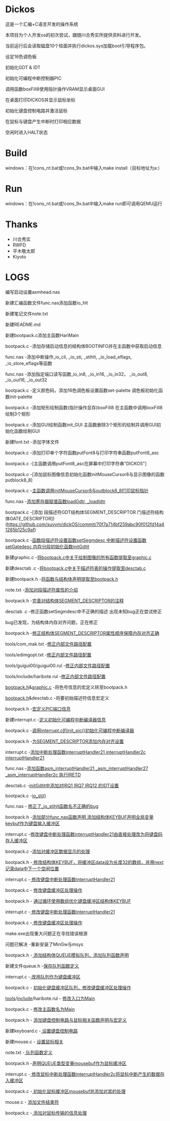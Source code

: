 # Dickos

这是一个汇编+C语言开发的操作系统

本项目为个人开发os的初次尝试，跟随川合秀实所提供资料进行开发。

当前运行后会读取磁盘10个柱面并执行dickos.sys加载boot引导程序包。

设定16色调色板

初始化GDT & IDT

初始化可编程中断控制器PIC

调用函数boxFill8使用指针操作VRAM显示桌面GUI

在桌面打印DICKOS并显示鼠标坐标

初始化键盘控制电路并激活鼠标

在鼠标与键盘产生中断时打印相应数据

空闲时进入HALT状态

# Build

windows：在!cons_nt.bat或!cons_9x.bat中输入make install（目标地址为a:）

# Run

windows：在!cons_nt.bat或!cons_9x.bat中输入make run即可调用QEMU运行

# Thanks

- 川合秀实
- RWFD
- 平木敬太郎
- Kiyoto

# LOGS

编写启动设置asmhead.nas

新建汇编函数文件func.nas添加函数io_hlt

新建笔记文件note.txt

新建README.md

新建bootpack.c添加主函数HariMain

bootpack.c -添加存储启动信息的结构体BOOTINFO并在主函数中获取启动信息

func.nas -添加中断操作_io_cli, _io_sti, _stihlt, _io_load_eflags, _io_store_eflags等函数

func.nas -添加指定端口读写函数_io_in8, _io_in16, _io_in32， _io_out8, _io_out16, _io_out32

bootpack.c -定义颜色码，添加16色调色板设置函数set-palette 调色板初始化函数init-palette

bootpack.c -添加矩形绘制函数(指针操作显存)boxFill8 在主函数中调用boxFill8绘制3个矩形

bootpack.c -添加GUI绘制函数init_GUI 主函数删除3个矩形的绘制并调用GUI初始化函数绘制GUI

新建font.txt -添加字体文件

bootpack.c -添加打印单个字符函数putFont8与打印字符串函数putFont8_asc

bootpack.c -[主函数调用putFont8_asc在屏幕中打印字符串"DICKOS"]

bootpack.c -[添加鼠标图像信息初始化函数initMouseCursor8与显示图像的函数putblock8_8]

bootpack.c -[主函数调用initMouseCursor8与putblock8_8打印鼠标指针](https://github.com/suvvm/dickOS/commit/4e7ee5b8cb235812928e4019be30c3c1d9bf8115)

func.nas -[添加寄存器赋值函数loadGdtr, _loadIdtr](https://github.com/suvvm/dickOS/commit/e6346fedea2f607c8e1f4f1f9c02e66b90e616db)

bootpack.c -[添加 段描述符GDT结构体SEGMENT_DESCRIPTOR 门描述符结构体GATE_DESCRIPTOR])(https://github.com/suvvm/dickOS/commit/70f7a714bf259abc90f012fd14a41265b125c9af)

bootpack.c -[函数段描述符设置函数setSegmdesc 中断描述符设置函数setGatedesc 内存分段初始化函数initGdtit](https://github.com/suvvm/dickOS/commit/70f7a714bf259abc90f012fd14a41265b125c9af)

新建graphic.c -[将bootpack.c中关于绘制图像的所有函数提取至graphic.c](https://github.com/suvvm/dickOS/commit/abffb82e79d4c1f08d8b728d57cb13b49dabae6f)

新建desctab .c -[将bootpack.c中关于描述符表的操作提取至desctab.c](https://github.com/suvvm/dickOS/commit/abffb82e79d4c1f08d8b728d57cb13b49dabae6f)

新建bootpack.h -[将函数与结构体声明提取至bootpack.h](https://github.com/suvvm/dickOS/commit/b94ce79028d2b250ec2fa310bb6e07942e4f392b)

note.txt -[添加对段描述符属性的介绍](https://github.com/suvvm/dickOS/commit/aa2cbe8cc0c2cee2e1321eacf879cb380e1fd41f)

bootpack.h -[完善对结构体SEGMENT_DESCRIPTOR的注释](https://github.com/suvvm/dickOS/commit/ccf0c68d014a0d2e7481a540411e00bc8a754e5c)

desctab .c -修正函数setSegmdesc中不正确的描述
出现未知bug正在尝试修正

bug已发现，为结构体内存对齐问题，正在修正

bootpack.h -[修正结构体SEGMENT_DESCRIPTOR属性顺序保障内存对齐正确](https://github.com/suvvm/dickOS/commit/6eecd80836e4792602bb820352820b75ccadc848)

tools/com_mak.txt -[修正内部文件路径配置](https://github.com/suvvm/dickOS/commit/faaabd52fed411fe9e7e796c69737b22e57c12c2)

tools/edimgopt.txt -[修正内部文件路径配置](https://github.com/suvvm/dickOS/commit/faaabd52fed411fe9e7e796c69737b22e57c12c2)

tools/guigui00/guigui00.rul -[修正内部文件路径配置](https://github.com/suvvm/dickOS/commit/faaabd52fed411fe9e7e796c69737b22e57c12c2)

tools/include/haribote.rul -[修正内部文件路径配置](https://github.com/suvvm/dickOS/commit/faaabd52fed411fe9e7e796c69737b22e57c12c2)

[bootpack.h](https://github.com/suvvm/dickOS/commit/61759c5fa0ee6740f44d30c24f03125436e20758)&[graphic.c](https://github.com/suvvm/dickOS/commit/16a8121a85b36279bba4533504703671e72a748b) -将色号信息的宏定义转至bootpack.h

[bootpack.h](https://github.com/suvvm/dickOS/commit/61759c5fa0ee6740f44d30c24f03125436e20758)&desctab.c -将要初始描述符信息宏定义

bootpack.h -[宏定义PIC端口信息](https://github.com/suvvm/dickOS/commit/61759c5fa0ee6740f44d30c24f03125436e20758)

新建interrupt.c -[定义初始化可编程中断编译器信息](https://github.com/suvvm/dickOS/commit/2aa01d048739a47087f3fe323dd05fe284a90711)

bootpack.c -[调用interrupt.c的init_pic()初始化可编程中断编译器](https://github.com/suvvm/dickOS/commit/2e5d77cef384efbb4265d0937bfb27bfd277405c)

bootpack.h -[为SEGMENT_DESCRIPTOR添加内存对齐设置](https://github.com/suvvm/dickOS/commit/d3fd9595cba8af2d65d36862ea916ff438441b99)

interrupt.c -[添加中断处理函数interruptHandler21 interruptHandler2c interruptHandler21](https://github.com/suvvm/dickOS/commit/855249dcb46720d68d9d76dd235ccf67a58cb679)

func.nas -[添加函数asm_interruptHandler21 _asm_interruptHandler27 _asm_interruptHandler2c 执行IRETD](https://github.com/suvvm/dickOS/commit/4873750961109c36fa26f3bb8a8852a805ffaeab)

desctab.c -[initGdtit中添加对IRQ1 IRQ7 IRQ12 的IDT设置](https://github.com/suvvm/dickOS/commit/74c62829af333212bffd684927b1d3787e569d47)

bootpack.c -[io_sti()](https://github.com/suvvm/dickOS/commit/b78ab7ef6429e130e92d335b6763ed3c6581e4f7)

func.nas - [修正了_io_stihlt函数名不正确的bug](https://github.com/suvvm/dickOS/commit/5629d1f75e91c2999df93d949cd7e0240e0db84e) 

bootpack.h -[添加部分func.nas函数声明 添加结构体KEYBUF声明全局变量keybuf作为键盘输入缓冲区](https://github.com/suvvm/dickOS/commit/de9a1b44bf18f0b3aae143bab3e41f0739374eab) 

interrupt.c -[修改键盘中断处理函数interruptHandler21由直接处理改为将键盘码存入缓冲区](https://github.com/suvvm/dickOS/commit/63372c8085814a753f2ff70a4193963a5d9f7b10)

bootpack.c -[添加对缓冲区数据显示的处理](https://github.com/suvvm/dickOS/commit/cd739e36d7921c8f14097de8600efb82213ebdc6)

bootpack.h -[ 修改结构体KEYBUF，将缓冲区data设为长度32的数组，并用next记录data中下一个空闲位置](https://github.com/suvvm/dickOS/commit/812bdc064f938bab842500224ec4b6e8694c4eda)

interrupt.c -[ 修改键盘中断处理函数interruptHandler21](https://github.com/suvvm/dickOS/commit/4f434b57bb4eb132d51f3a437ac5b55f8910e5a0)

bootpack.c - [修改键盘缓冲区处理操作](https://github.com/suvvm/dickOS/commit/e98fb67cb073b17f437db9fc91c602b868bf04e1)

bootpack.h - [通过循环使用数组优化键盘缓冲区结构体KEYBUF](https://github.com/suvvm/dickOS/commit/bf1593b1cc62b78e3fd55ca37584f83eb5341bb5) 

interrupt.c -[ 修改键盘中断处理函数interruptHandler21](https://github.com/suvvm/dickOS/commit/4b6a3932cc0a7ab614a16c9d6953c238bfb6a0ea)

bootpack.c -[ 修改键盘缓冲区处理操作](https://github.com/suvvm/dickOS/commit/d1ac64801d47e1898e23542c2739993082994088)

make.exe出现重大问题正在寻找错误根源

问题已解决 -重新安装了MinGw与msys

bootpack.h -[ 添加结构体QUEUE模拟队列，添加队列函数声明](https://github.com/suvvm/dickOS/commit/182583217b521efd566711949354405051efe67a)

新建文件queue.h -[保存队列函数定义](https://github.com/suvvm/dickOS/commit/eacc560978c84c0d2553f7de864d94a1e4930290)

interrupt.c -[ 改用队列作为键盘缓冲区](https://github.com/suvvm/dickOS/commit/66bca37b8aaf02e8f6392e16559a4ac6fac8ac29)

bootpack.c - [初始化键盘缓冲区队列，修改键盘缓冲区处理操作](https://github.com/suvvm/dickOS/commit/5a73656723ece0100b4bcb30547debbcdcfcec86) 

[tools](https://github.com/suvvm/dickOS/tree/master/tools)/[include](https://github.com/suvvm/dickOS/tree/master/tools/include)/haribote.rul - [修改入口为Main](https://github.com/suvvm/dickOS/commit/89e6db42bf25880885d8537c8b78e34e5e5de452)

bootpack.c - [修改主函数名为Main](https://github.com/suvvm/dickOS/commit/87ba4b179b51903aacaf7b9cfc2c5a3a27a8dd69)

bootpack.h - [添加键盘控制电路与鼠标相关函数声明与宏定义](https://github.com/suvvm/dickOS/commit/7b09a16e57ac316961f9da950c36f3a4f65622d2#diff-fac193a65494545d15781ecfd834143e) 

新建keyboard.c -[ 设置键盘控制电路](https://github.com/suvvm/dickOS/commit/e2bef556e1f25632f3a614f3c0f55a1e145b0935)

新建mouse.c - [设置鼠标相关](https://github.com/suvvm/dickOS/commit/2e24491459e0ea1b7cd25565d4cbecf2c2e81fbe)

note.txt -[ 队列函数定义](https://github.com/suvvm/dickOS/commit/eacc560978c84c0d2553f7de864d94a1e4930290)

bootpack.h -[声明QUEUE类型变量mousebuf作为鼠标缓冲区](https://github.com/suvvm/dickOS/commit/7717e27e66a42960303225da7c1ff452bff1fa36) 

interrupt.c -[ 修改鼠标中断处理函数interruptHandler2c将鼠标中断产生的数据存入缓冲区](https://github.com/suvvm/dickOS/commit/a44e0949ce8fd15f89be303289cabb136cda0372)

bootpack.c -[ 初始化鼠标缓冲区mousebuf并添加对其的处理](https://github.com/suvvm/dickOS/commit/d707e714be19f7e2952411d9cc7e9690b0d825c9)

mouse.c - [添加文件结束符](https://github.com/suvvm/dickOS/commit/ac636a0e0d414d951ea9f3972c81c4e6895f7953) 

bootpack.c -[ 添加对鼠标传输的信息处理](https://github.com/suvvm/dickOS/commit/eff4fe86dfae485493119b9545813417a616f11e)

